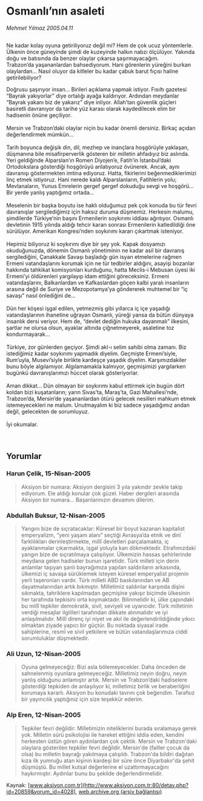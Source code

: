 # Osmanlı’nın asaleti

*Mehmet Yılmaz 2005.04.11*

<div bgcolor="#FFFEF6">
 <font>
  <img border="0" height="1" src="/web/20060103172744im_/http://www.aksiyon.com.tr/images/blank.gif"/>
 </font>
 <font class="content">
  <p>
   <font class="content">
    Ne kadar kolay oyuna getiriliyoruz değil mi? Hem de çok ucuz yöntemlerle. Ülkenin önce güneyinde şimdi de kuzeyinde halkın nabzı ölçülüyor. Yakında doğu ve batısında da benzer olaylar çıkarsa şaşırmayacağım.
    <br>
     Trabzon’da yaşananlardan bahsediyorum. Hani görenlerin yüreğini burkan olaylardan… Nasıl oluyor da kitleler bu kadar çabuk barut fıçısı haline getirilebiliyor?
    </br>
   </font>
   <p>
    <font class="content">
     Doğrusu şaşırıyor insan… Birileri açıklama yapmak istiyor. Fısıltı gazetesi “Bayrak yakıyorlar” diye ortalığı ayağa kaldırıyor. Ardından meydanlar “Bayrak yakanı biz de yakarız” diye inliyor. Allah’tan güvenlik güçleri basiretli davranıyor da tarihe yüz karası olarak kaydedilecek elim bir hadisenin önüne geçiliyor.
     <br>
      <br/>
      Mersin ve Trabzon’daki olaylar niçin bu kadar önemli dersiniz. Birkaç açıdan değerlendirmek mümkün…
      <br/>
      <br/>
      Tarih boyunca değişik din, dil, mezhep ve inançlara hoşgörüyle yaklaşan, düşmanına bile misafirperverlik gösteren bir milletin ahfadıyız biz aslında. Yeri geldiğinde Alparslan’ın Romen Diyojen’e, Fatih’in İstanbul’daki Ortodokslara gösterdiği hoşgörüyü anlatıyoruz övünerek. Ancak, aynı davranışı göstermekten imtina ediyoruz. Hatta, fikirlerini beğenmediklerimizi linç etmek istiyoruz. Hani nerede kaldı Alparslanların, Fatihlerin yolu; Mevlanaların, Yunus Emrelerin gergef gergef dokuduğu sevgi ve hoşgörü… Bir yerde yanlış yaptığımız ortada…
      <br/>
      <br/>
      Meselenin bir başka boyutu ise haklı olduğumuz pek çok konuda bu tür fevri davranışlar sergilediğimiz için haksız duruma düşmemiz. Herkesin malumu, şimdilerde Türkiye’nin başını Ermenilerin soykırımı iddiası ağrıtıyor. Osmanlı devletinin 1915 yılında aldığı tehcir kararı sonrası Ermenilerin katledildiği öne sürülüyor. Amerikan Kongresi’nden soykırımı kararı çıkartmak isteniyor.
      <br/>
      <br/>
      Hepimiz biliyoruz ki soykırımı diye bir şey yok. Kapak dosyamızı okuduğunuzda, dönemin Osmanlı yönetiminin ne kadar asil bir davranış sergilediğini, Çanakkale Savaşı başladığı gün isyan etmelerine rağmen Ermeni vatandaşlarını korumak için ne tür tedbirler aldığını, asayişi bozanlar hakkında tahkikat komisyonları kurduğunu, hatta Meclis-i Mebusan üyesi iki Ermeni’yi öldürenleri yargılayıp idam ettiğini göreceksiniz. Ermeni vatandaşlarını, Balkanlardan ve Kafkaslardan göçen kalbi yaralı insanların arasına değil de Suriye ve Mezopotamya’ya göndererek muhtemel bir “iç savaşı” nasıl önlediğini de…
      <br/>
      <br/>
      Dün her köşesi işgal edilen, yetmezmiş gibi yıllarca iç içe yaşadığı vatandaşlarının ihanetine uğrayan Osmanlı, yüreği yansa da bütün dünyaya insanlık dersi veriyor. Hem de, “devlet dediğin hukuka dayanmalı” ilkesini, şartlar ne olursa olsun, ayaklar altında çiğnetmeyerek, asaletine toz kondurmayarak…
      <br/>
      <br/>
      Türkiye, zor günlerden geçiyor. Şimdi akl-ı selim sahibi olma zamanı. Biz istediğimiz kadar soykırımı yapmadık diyelim. Geçmişte Ermeni’siyle, Rum’uyla, Musevi’siyle birlikte kardeşçe yaşadık diyelim. Karşımızdakiler bunu böyle algılamıyor. Algılamamakla kalmıyor, geçmişimizi yargılarken bugünkü davranışlarımızı hüccet olarak gösteriyorlar.
      <br/>
      <br/>
      Aman dikkat… Dün olmayan bir soykırımı kabul ettirmek için bugün dört koldan bizi kuşatanların; yarın Sivas’ta, Maraş’ta, Gazi Mahallesi’nde, Trabzon’da, Mersin’de yaşananlardan ötürü gelecek nesilleri mahkum etmek istemeyecekleri ne malum. Unutmayalım ki biz sadece yaşadığımız andan değil, gelecekten de sorumluyuz.
      <br/>
      <br/>
      İyi okumalar.
      <br/>
     </br>
    </font>
    <br/>
    <!---- YAZI SONU ----------->
   </p>
  </p>
 </font>
</div>


## Yorumlar

### Harun Çelik, 15-Nisan-2005
> Aksiyon bir numara: 
> Aksiyon dergisini 3 yıla yakındır zevkle takip ediyorum. Ele aldığı konular çok güzel. Haber dergileri arasında Aksiyon bir numara... Başarılarınızın devamını dilerim.

### Abdullah Buksur, 12-Nisan-2005
> Yangını bize de sıçratacaklar: 
> Küresel bir boyut kazanan kapitalist emperyalizm, “yeni yaşam alanı” seçtiği Avrasya’da etnik ve dinî farklılıkları derinleştirmekte, millî devletleri parçalamakta, iç ayaklanmalar çıkarmakta, işgal yoluyla kan dökmektedir. Etrafımızdaki yangın bize de sıçratılmaya çalışılıyor. Ülkemizin hassas şehirlerinde meydana gelen hadiseler bunun işaretidir. Türk milleti için derin anlamlar taşıyan şanlı bayrağımıza yapılan saldırıların arkasında, ülkemizi iç savaşa sürüklemek isteyen küresel emperyalist projenin yerli taşeronları vardır. Türk milleti ABD baskılarından ve AB dayatmalarından artık bıkmıştır. Milletimiz saldırılar karşında dişini sıkmakta, tahriklere kapılmadan geçmişine yakışır biçimde ülkesinin her tarafında tepkisini orta koymaktadır. Bilinmelidir ki, ülke çapındaki bu millî tepkiler demokratik, sivil, seviyeli ve uyarıcıdır. Türk milletinin verdiği mesajlar ilgilileri tarafından dikkate alınmalıdır ve iyi anlaşılmalıdır. Millî direnç iyi niyet ve akıl ile değerlendirildiğinde yıkıcı olmaktan ziyade yapıcı bir güçtür. Bu noktada siyasal irade sahiplerine, resmî ve sivil yetkilere ve bütün vatandaşlarımıza ciddi sorumluluklar düşmektedir.

### Ali Uzun, 12-Nisan-2005
> Oyuna gelmeyeceğiz: 
> Bizi asla bölemeyecekler. Daha önceden de sahnelenmiş oyunlara gelmeyeceğiz. Milletimiz neyin doğru, neyin yanlış olduğunu anlamıştır artık. Mersin ve Trabzon’daki hadiselere gösterdiği tepkiden de anlaşılıyor ki, milletimiz birlik ve beraberliğini korumaya kararlı. Aksiyon bu konudaki tavrını çok beğendim. Tarafsız bir yayıncılık yaptığınız için size teşekkür ederim.

### Alp Eren, 12-Nisan-2005
> Tepkiler fevri değildir: 
> Milletimizin niteliklerini burada sıralamaya gerek yok. Milletin sürü psikolojisi ile hareket ettiğini iddia eden, kendini herkesten üstün gören aydınlardan çok çektik. Mersin ve Trabzon'daki olaylara gösterilen tepkiler fevri değildir. Mersin'de (failler çocuk da olsa) bu milletin bayrağı yakılmaya çalışıldı. Trabzon'da bildiri dağıtan kıza ilk yumruğu atan kişinin kardeşi bir süre önce Diyarbakır'da şehit düşmüştü. Bu millet kutsal değerlerine el uzattırmayacağını haykırmıştır. Aydınlar bunu bu şekilde değerlendirmelidir.

Kaynak: [www.aksiyon.com.tr](http://www.aksiyon.com.tr:80/detay.php?id=20859&yorum_id=4028), [web.archive.org (arşiv bağlantısı)](http://web.archive.org/web/20060103172744/http://www.aksiyon.com.tr:80/detay.php?id=20859&yorum_id=4028)
